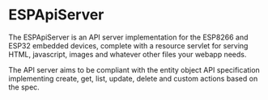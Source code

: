 # ESPApiServer

The ESPApiServer is an API server implementation for the ESP8266 and ESP32 embedded devices,
complete with a resource servlet for serving HTML, javascript, images and whatever other files your webapp needs.

The API server aims to be compliant with the entity object API specification implementing create, get, list, update, delete and custom actions based on the spec.